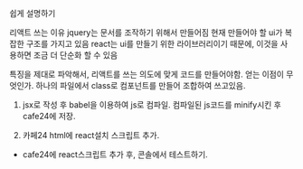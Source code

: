 쉽게 설명하기

리액트 쓰는 이유
jquery는 문서를 조작하기 위해서 만들어짐
현재 만들어야 할 ui가 복잡한 구조를 가지고 있음
react는 ui를 만들기 위한 라이브러리이기 때문에, 이것을 사용하면 조금 더 단순화 할 수 있음

특징을 제대로 파악해서, 리액트를 쓰는 의도에 맞게 코드를 만들어야함.
얻는 이점이 무엇인가.
하나의 파일에서 class로 컴포넌트를 만들어 조합하여 쓰고있음.


1. jsx로 작성 후 babel을 이용하여 js로 컴파일.
컴파일된 js코드를 minify시킨 후 cafe24에 저장.

2. 카페24 html에 react설치 스크립트 추가.

+ cafe24에 react스크립트 추가 후, 콘솔에서 테스트하기.